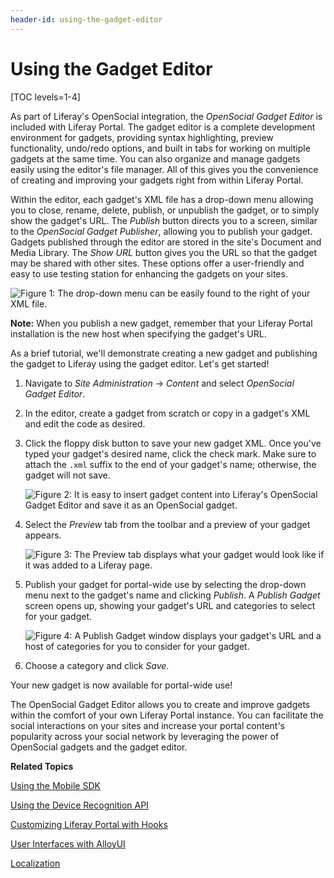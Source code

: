 ```yaml
---
header-id: using-the-gadget-editor
---
```


# Using the Gadget Editor

[TOC levels=1-4]

As part of Liferay's OpenSocial integration, the *OpenSocial Gadget Editor* is
included with Liferay Portal. The gadget editor is a complete development
environment for gadgets, providing syntax highlighting, preview functionality,
undo/redo options, and built in tabs for working on multiple gadgets at the same
time. You can also organize and manage gadgets easily using the editor's file
manager. All of this gives you the convenience of creating and improving your
gadgets right from within Liferay Portal.

Within the editor, each gadget's XML file has a drop-down menu allowing you to
close, rename, delete, publish, or unpublish the gadget, or to simply show the
gadget's URL. The *Publish* button directs you to a screen, similar to the
*OpenSocial Gadget Publisher*, allowing you to publish your gadget. Gadgets
published through the editor are stored in the site's Document and Media
Library. The *Show URL* button gives you the URL so that the gadget may be
shared with other sites. These options offer a user-friendly and easy to use
testing station for enhancing the gadgets on your sites.

![Figure 1: The drop-down menu can be easily found to the right of your XML file.](../../images/opensocial-39.png)

**Note:** When you publish a new gadget, remember that your Liferay Portal
installation is the new host when specifying the gadget's URL.

As a brief tutorial, we'll demonstrate creating a new gadget and publishing the
gadget to Liferay using the gadget editor. Let's get started! 

1. Navigate to *Site Administration* &rarr; *Content* and select *OpenSocial
   Gadget Editor*.

2. In the editor, create a gadget from scratch or copy in a gadget's XML and
   edit the code as desired.

3. Click the floppy disk button to save your new gadget XML. Once you've typed
   your gadget's desired name, click the check mark. Make sure to attach the
   `.xml` suffix to the end of your gadget's name; otherwise, the gadget will
   not save.

    ![Figure 2: It is easy to insert gadget content into Liferay's *OpenSocial Gadget Editor* and save it as an OpenSocial gadget.](../../images/opensocial-31.png)

4. Select the *Preview* tab from the toolbar and a preview of your gadget
   appears.

    ![Figure 3: The *Preview* tab displays what your gadget would look like if it was added to a Liferay page.](../../images/opensocial-32.png)

5. Publish your gadget for portal-wide use by selecting the drop-down menu next
   to the gadget's name and clicking *Publish*. A *Publish Gadget* screen opens
   up, showing your gadget's URL and categories to select for your gadget.

    ![Figure 4: A *Publish Gadget* window displays your gadget's URL and a host of categories for you to consider for your gadget.](../../images/opensocial-36.png)

9.  Choose a category and click *Save*.

Your new gadget is now available for portal-wide use!

The OpenSocial Gadget Editor allows you to create and improve gadgets within the
comfort of your own Liferay Portal instance. You can facilitate the social
interactions on your sites and increase your portal content's popularity across
your social network by leveraging the power of OpenSocial gadgets and the gadget
editor.

**Related Topics**

[Using the Mobile SDK](/docs/6-2/tutorials/-/knowledge_base/t/mobile)

[Using the Device Recognition API](/docs/6-2/tutorials/-/knowledge_base/t/using-the-device-recognition-api)

[Customizing Liferay Portal with Hooks](/docs/6-2/tutorials/-/knowledge_base/t/customizing-liferay-portal)

[User Interfaces with AlloyUI](/docs/6-2/tutorials/-/knowledge_base/t/alloyui)

[Localization](/docs/6-2/tutorials/-/knowledge_base/t/localization)
